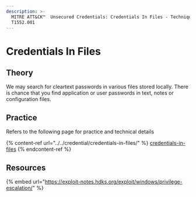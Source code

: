 ```yaml
---
description: >-
  MITRE ATT&CK™  Unsecured Credentials: Credentials In Files - Technique
  T1552.001
---
```


# Credentials In Files

## Theory

We may search for cleartext passwords in various files stored locally. There is chance that you find application or user passwords in text, notes or configuration files.&#x20;

## Practice

Refers to the following page for practice and technical details

{% content-ref url="../../credential/credentials-in-files/" %}
[credentials-in-files](../../credential/credentials-in-files/)
{% endcontent-ref %}

## Resources

{% embed url="https://exploit-notes.hdks.org/exploit/windows/privilege-escalation/" %}
